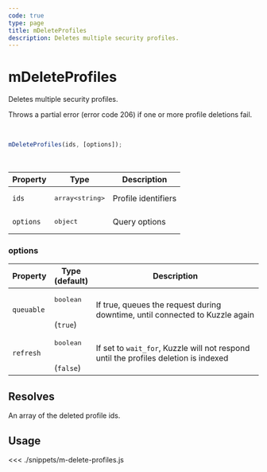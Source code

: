 ```yaml
---
code: true
type: page
title: mDeleteProfiles
description: Deletes multiple security profiles.
---
```


# mDeleteProfiles

Deletes multiple security profiles.

Throws a partial error (error code 206) if one or more profile deletions fail.

<br />

```js
mDeleteProfiles(ids, [options]);
```

<br />

| Property | Type | Description |
|--- |--- |--- |
| `ids` | <pre>array&lt;string&gt;</pre> | Profile identifiers |
| `options` | <pre>object</pre> | Query options |

### options

| Property | Type<br />(default) | Description |
| --- | --- | --- |
| `queuable` | <pre>boolean</pre><br />(`true`) | If true, queues the request during downtime, until connected to Kuzzle again |
| `refresh` | <pre>boolean</pre><br />(`false`) | If set to `wait_for`, Kuzzle will not respond until the profiles deletion is indexed |

## Resolves

An array of the deleted profile ids.

## Usage

<<< ./snippets/m-delete-profiles.js

